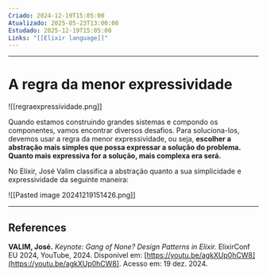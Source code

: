 ```yaml
---
Criado: 2024-12-19T15:05:00
Atualizado: 2025-05-23T13:00:00
Estudado: 2025-12-19T15:05:00
Links: "[[Elixir language]]"
---
```

---
# A regra da menor expressividade

![[regraexpressividade.png]]

Quando estamos construindo grandes sistemas e compondo os componentes, vamos encontrar diversos desafios. Para soluciona-los, devemos usar a regra da menor expressividade, ou seja, **escolher a abstração mais simples que possa expressar a solução do problema.  Quanto mais expressiva for a solução, mais complexa era será.**

No Elixir, José Valim classifica a abstração quanto a sua simplicidade e expressividade da seguinte maneira:

![[Pasted image 20241219151426.png]]

---

## References

**VALIM, José.** _Keynote: Gang of None? Design Patterns in Elixir._ ElixirConf EU 2024, YouTube, 2024. Disponível em: [https://youtu.be/agkXUp0hCW8](https://youtu.be/agkXUp0hCW8). Acesso em: 19 dez. 2024.